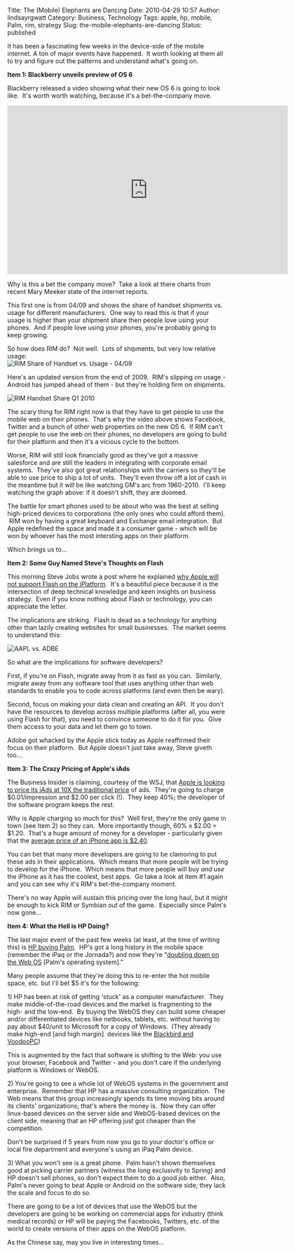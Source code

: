 Title: The (Mobile) Elephants are Dancing
Date: 2010-04-29 10:57
Author: lindsayrgwatt
Category: Business, Technology
Tags: apple, hp, mobile, Palm, rim, strategy
Slug: the-mobile-elephants-are-dancing
Status: published

It has been a fascinating few weeks in the device-side of the mobile internet. A ton of major events have happened.  It worth looking at them all to try and figure out the patterns and understand what's going on.

**Item 1: Blackberry unveils preview of OS 6**

Blackberry released a video showing what their new OS 6 is going to look like.  It's worth worth watching, because it's a bet-the-company move.<span style="font-family: monospace;"> </span>

<iframe width="640" height="385" src="https://www.youtube.com/embed/DlO8KMv7Bx4" frameborder="0" allow="accelerometer; autoplay; clipboard-write; encrypted-media; gyroscope; picture-in-picture" allowfullscreen></iframe>

Why is this a bet the company move?  Take a look at there charts from recent Mary Meeker state of the internet reports.

This first one is from 04/09 and shows the share of handset shipments vs. usage for different manufacturers.  One way to read this is that if your usage is higher than your shipment share then people love using your phones.  And if people love using your phones, you're probably going to keep growing.

So how does RIM do?  Not well.  Lots of shipments, but very low relative usage:  
<img src="{static}/images/2010/04/handset_share_part_1.bmp" title="RIM Share of Handset vs. Usage - 04/09" class="aligncenter size-full " />

Here's an updated version from the end of 2009.  RIM's slipping on usage - Android has jumped ahead of them - but they're holding firm on shipments.

<img src="{static}/images/2010/04/handset_share.bmp" title="RIM Handset Share Q1 2010" class="aligncenter size-full " />

The scary thing for RIM right now is that they have to get people to use the mobile web on their phones.  That's why the video above shows Facebook, Twitter and a bunch of other web properties on the new OS 6.  If RIM can't get people to use the web on their phones, no developers are going to build for their platform and then it's a vicious cycle to the bottom.

Worse, RIM will still look financially good as they've got a massive salesforce and are still the leaders in integrating with corporate email systems.  They've also got great relationships with the carriers so they'll be able to use price to ship a lot of units.  They'll even throw off a lot of cash in the meantime but it will be like watching GM's arc from 1960-2010.  I'll keep watching the graph above: if it doesn't shift, they are doomed.

The battle for smart phones used to be about who was the best at selling high-priced devices to corporations (the only ones who could afford them).  RIM won by having a great keyboard and Exchange email integration.  But Apple redefined the space and made it a consumer game - which will be won by whoever has the most intersting apps on their platform.

Which brings us to...

**Item 2: Some Guy Named Steve's Thoughts on Flash**

This morning Steve Jobs wrote a post where he explained [why Apple will not support Flash on the iPlatform](http://www.apple.com/hotnews/thoughts-on-flash/).  It's a beautiful piece because it is the intersection of deep technical knowledge and keen insights on business strategy.  Even if you know nothing about Flash or technology, you can appreciate the letter.

The implications are striking.  Flash is dead as a technology for anything other than lazily creating websites for small businesses.  The market seems to understand this:

<img src="{static}/images/2010/04/stock_ticker.bmp" title="AAPL vs. ADBE" class="aligncenter size-full " />

So what are the implications for software developers?

First, if you're on Flash, migrate away from it as fast as you can.  Similarly, migrate away from any software tool that uses anything other than web standards to enable you to code across platforms (and even then be wary).

Second, focus on making your data clean and creating an API.  If you don't have the resources to develop across multiple platforms (after all, you were using Flash for that), you need to convince someone to do it for you.  Give them access to your data and let them go to town.

Adobe got whacked by the Apple stick today as Apple reaffirmed their focus on their platform.  But Apple doesn't just take away, Steve giveth too...

**Item 3: The Crazy Pricing of Apple's iAds**

The Business Insider is claiming, courtesy of the WSJ, that [Apple is looking to price its iAds at 10X the traditional price](http://www.businessinsider.com/apple-iad-rates-2010-4) of ads.  They're going to charge $0.01/impression and $2.00 per click (!).  They keep 40%; the developer of the software program keeps the rest.

Why is Apple charging so much for this?  Well first, they're the only game in town (see Item 2) so they can.  More importantly though, 60% x $2.00 = $1.20.  That's a huge amount of money for a developer - particularly given that the [average price of an iPhone app is $2.40](http://www.readwriteweb.com/archives/average_price_for_iphone_apps_keeps_falling.php).

You can bet that many more developers are going to be clamoring to put these ads in their applications.  Which means that more people will be trying to develop for the iPhone.  Which means that more people will buy *and use* the iPhone as it has the coolest, best apps.  Go take a look at item \#1 again and you can see why it's RIM's bet-the-company moment.

There's no way Apple will sustain this pricing over the long haul, but it might be enough to kick RIM or Symbian out of the game.  Especially since Palm's now gone...

**Item 4: What the Hell is HP Doing?**

The last major event of the past few weeks (at least, at the time of writing this) is [HP buying Palm](http://www.engadget.com/2010/04/28/hp-buys-palm/).  HP's got a long history in the mobile space (remember the iPaq or the Jornada?) and now they're "[doubling down on the Web OS](http://techcrunch.com/2010/04/28/hp-palm-deal-webos/) \[Palm's operating system\]."

Many people assume that they're doing this to re-enter the hot mobile space, etc. but I'll bet $5 it's for the following:

1\) HP has been at risk of getting 'stuck' as a computer manufacturer.  They make middle-of-the-road devices and the market is fragmenting to the high- and the low-end.  By buying the WebOS they can build some cheaper and/or differentiated devices like netbooks, tablets, etc. without having to pay about $40/unit to Microsoft for a copy of Windows.  (They already make high-end \[and high margin\]  devices like the [Blackbird and VoodooPC](http://www.hp.com/united-states/voodoopc/index_f.html))

This is augmented by the fact that software is shifting to the Web: you use your browser, Facebook and Twitter - and you don't care if the underlying platform is Windows or WebOS.

2\) You're going to see a whole lot of WebOS systems in the government and enterprise.  Remember that HP has a massive consulting organization.  The Web means that this group increasingly spends its time moving bits around its clients' organizations; that's where the money is.  Now they can offer linux-based devices on the server side and WebOS-based devices on the client side, meaning that an HP offering just got cheaper than the competition.

Don't be surprised if 5 years from now you go to your doctor's office or local fire department and everyone's using an iPaq Palm device.

3\) What you won't see is a great phone.  Palm hasn't shown themselves good at picking carrier partners (witness the long exclusivity to Spring) and HP doesn't sell phones, so don't expect them to do a good job either.  Also, Palm's never going to beat Apple or Android on the software side; they lack the scale and focus to do so.

There are going to be a lot of devices that use the WebOS but the developers are going to be working on commercial apps for industry (think medical records) or HP will be paying the Facebooks, Twitters, etc. of the world to create versions of their apps on the WebOS platform.

As the Chinese say, may you live in interesting times...
